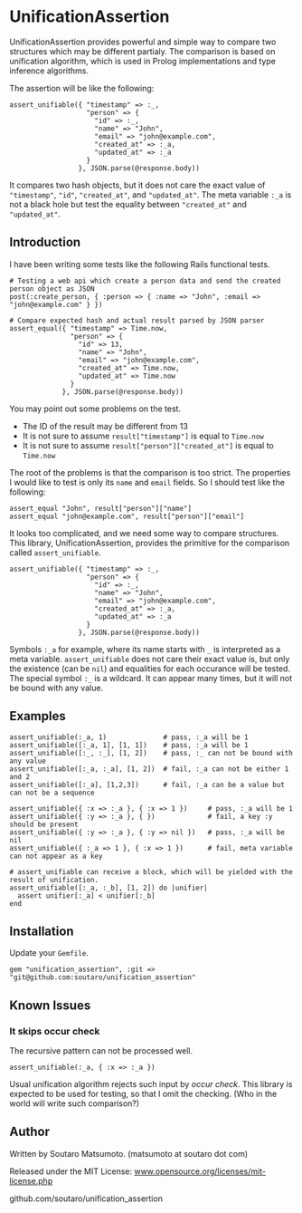 # UnificationAssertion

UnificationAssertion provides powerful and simple way to compare two
structures which may be different partialy. The comparison is based on
unification algorithm, which is used in Prolog implementations and
type inference algorithms.

The assertion will be like the following:

    assert_unifiable({ "timestamp" => :_,
                       "person" => {
                         "id" => :_,
                         "name" => "John",
                         "email" => "john@example.com",
                         "created_at" => :_a,
                         "updated_at" => :_a
                       }
                     }, JSON.parse(@response.body))

It compares two hash objects, but it does not care the exact value of
`"timestamp"`, `"id"`, `"created_at"`, and `"updated_at"`. The meta
variable `:_a` is not a black hole but test the equality between
`"created_at"` and `"updated_at"`.

## Introduction

I have been writing some tests like the following Rails functional
tests.

    # Testing a web api which create a person data and send the created person object as JSON
    post(:create_person, { :person => { :name => "John", :email => "john@example.com" } })
    
    # Compare expected hash and actual result parsed by JSON parser
    assert_equal({ "timestamp" => Time.now,
                   "person" => {
                     "id" => 13,
                     "name" => "John",
                     "email" => "john@example.com",
                     "created_at" => Time.now,
                     "updated_at" => Time.now
                   }
                 }, JSON.parse(@response.body))
  
You may point out some problems on the test.

* The ID of the result may be different from 13
* It is not sure to assume `result["timestamp"]` is equal to `Time.now`
* It is not sure to assume `result["person"]["created_at"]` is equal to `Time.now`

The root of the problems is that the comparison is too strict. The
properties I would like to test is only its `name` and `email`
fields. So I should test like the following:

    assert_equal "John", result["person"]["name"]
    assert_equal "john@example.com", result["person"]["email"]

It looks too complicated, and we need some way to compare structures.
This library, UnificationAssertion, provides the primitive for the
comparison called `assert_unifiable`.

    assert_unifiable({ "timestamp" => :_,
                       "person" => {
                         "id" => :_,
                         "name" => "John",
                         "email" => "john@example.com",
                         "created_at" => :_a,
                         "updated_at" => :_a
                       }
                     }, JSON.parse(@response.body))

Symbols `:_a` for example, where its name starts with `_` is
interpreted as a meta variable. `assert_unifiable` does not care their
exact value is, but only the existence (can be `nil`) and equalities
for each occurance will be tested. The special symbol `:_` is a
wildcard.  It can appear many times, but it will not be bound with any
value.

## Examples

    assert_unifiable(:_a, 1)              # pass, :_a will be 1
    assert_unifiable([:_a, 1], [1, 1])    # pass, :_a will be 1
    assert_unifiable([:_, :_], [1, 2])    # pass, :_ can not be bound with any value
    assert_unifiable([:_a, :_a], [1, 2])  # fail, :_a can not be either 1 and 2
    assert_unifiable([:_a], [1,2,3])      # fail, :_a can be a value but can not be a sequence
    
    assert_unifiable({ :x => :_a }, { :x => 1 })     # pass, :_a will be 1
    assert_unifiable({ :y => :_a }, { })             # fail, a key :y should be present
    assert_unifiable({ :y => :_a }, { :y => nil })   # pass, :_a will be nil
    assert_unifiable({ :_a => 1 }, { :x => 1 })      # fail, meta variable can not appear as a key
    
    # assert_unifiable can receive a block, which will be yielded with the result of unification.
    assert_unifiable([:_a, :_b], [1, 2]) do |unifier|
      assert unifier[:_a] < unifier[:_b]
    end

## Installation

Update your `Gemfile`.

    gem "unification_assertion", :git => "git@github.com:soutaro/unification_assertion"

## Known Issues

### It skips occur check

The recursive pattern can not be processed well.

    assert_unifiable(:_a, { :x => :_a })

Usual unification algorithm rejects such input by *occur check*.  This
library is expected to be used for testing, so that I omit the
checking. (Who in the world will write such comparison?)

## Author

Written by Soutaro Matsumoto. (matsumoto at soutaro dot com)

Released under the MIT License: www.opensource.org/licenses/mit-license.php

github.com/soutaro/unification_assertion
